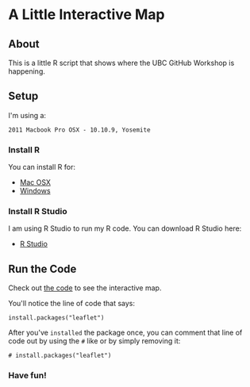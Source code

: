 # A Little Interactive Map

## About

This is a little R script that shows where the UBC GitHub Workshop is happening.

## Setup

I'm using a:
``` 
2011 Macbook Pro OSX - 10.10.9, Yosemite
```

### Install R
You can install R for:

* [Mac OSX](https://cran.r-project.org/bin/macosx/)
* [Windows](https://cran.r-project.org/bin/windows/base/)


### Install R Studio
I am using R Studio to run my R code. You can download R Studio here:

* [R Studio](https://www.rstudio.com/products/rstudio/download/)


## Run the Code

Check out [the code](code/script.R) to see the interactive map. 

You'll notice the line of code that says:

```{r}
install.packages("leaflet")
```

After you've ```installed``` the package once, you can comment that line of code out by using the ```#``` like or by simply removing it:

```{r}
# install.packages("leaflet")
```


### Have fun! 






